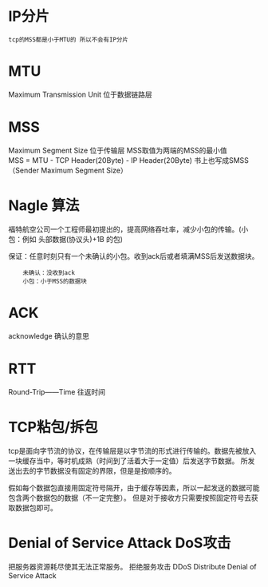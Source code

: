 # IP分片 
    tcp的MSS都是小于MTU的 所以不会有IP分片

# MTU
Maximum Transmission Unit 位于数据链路层 

# MSS
Maximum Segment Size  位于传输层 MSS取值为两端的MSS的最小值  
MSS = MTU - TCP Header(20Byte) - IP Header(20Byte)
书上也写成SMSS（Sender Maximum Segment Size）

# Nagle 算法
福特航空公司一个工程师最初提出的，提高网络吞吐率，减少小包的传输。(小包：例如 头部数据(协议头)+1B 的包)

保证：任意时刻只有一个未确认的小包。收到ack后或者填满MSS后发送数据块。

        未确认：没收到ack
        小包：小于MSS的数据块
        
        
# ACK
acknowledge 确认的意思

# RTT
 Round-Trip——Time 往返时间
 
# TCP粘包/拆包
  tcp是面向字节流的协议，在传输层是以字节流的形式进行传输的。数据先被放入一块缓存当中，等时机成熟（时间到了活着大于一定值）后发送字节数据。
  所发送出去的字节数据没有固定的界限，但是是按顺序的。
  
  假如每个数据包直接用固定符号隔开，由于缓存等因素，所以一起发送的数据可能包含两个数据包的数据（不一定完整）。
  但是对于接收方只需要按照固定符号去获取数据包即可。

# Denial of Service Attack  DoS攻击 
  把服务器资源耗尽使其无法正常服务。
  拒绝服务攻击
  DDoS Distribute Denial of Service Attack